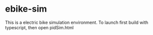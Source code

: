 # ebike-sim
This is a electric bike simulation environment.
To launch first build with typescript, then open pidSim.html
